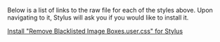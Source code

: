 Below is a list of links to the raw file for each of the styles above. Upon navigating to it, Stylus will ask you if you would like to install it.  

[Install "Remove Blacklisted Image Boxes.user.css" for Stylus](https://raw.githubusercontent.com/Neop0litan/CSS-Tweaks/main/Stylus/duckduckgo.com/Remove%20Blacklisted%20Image%20Boxes.user.css)  